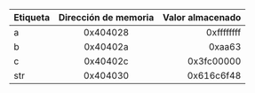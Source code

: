 | **Etiqueta** | **Dirección de memoria** | **Valor almacenado**|
|:---          |          :----:          |                 ---:|
| a            |         0x404028         |      0xffffffff     |
| b            |         0x40402a         |      0xaa63         |
| c            |         0x40402c         |      0x3fc00000     |
| str          |         0x404030         |      0x616c6f48     |